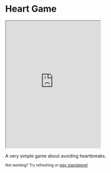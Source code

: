 <!--{
	"template": "work",
	"data": "projects_byid.heartgame"
}-->


# Heart Game

<p class="center">
<iframe src="https://kalabasa.github.io/heart-game/" width="300" height="400"></iframe>
</p>

A very simple game about avoiding heartbreaks.

<small>Not working? Try refreshing or [play standalone!](https://kalabasa.github.io/heart-game/)</small>
